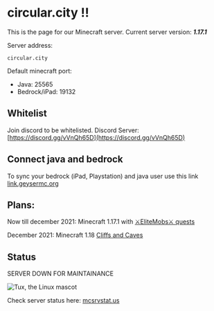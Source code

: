 # circular.city !!

This is the page for our Minecraft server. Current server version: ___1.17.1___

Server address:

    circular.city

Default minecraft port:
- Java: 25565
- Bedrock/iPad: 19132

## Whitelist

Join discord to be whitelisted.
Discord Server: [https://discord.gg/vVnQh65D](https://discord.gg/vVnQh65D)

## Connect java and bedrock

To sync your bedrock (iPad, Playstation) and java user use this link
[link.geysermc.org](https://link.geysermc.org/link/online.html)

## Plans:

Now till december 2021: Minecraft 1.17.1 with [⚔EliteMobs⚔ quests](https://www.spigotmc.org/resources/%E2%9A%94elitemobs%E2%9A%94.40090/)

December 2021: Minecraft 1.18 [Cliffs and Caves](https://help.minecraft.net/hc/en-us/articles/360059400852-Minecraft-Caves-Cliffs-Update-FAQ)

## Status

SERVER DOWN FOR MAINTAINANCE

![Tux, the Linux mascot](https://imgur.com/BOOq7hk)

Check server status here: [mcsrvstat.us](https://mcsrvstat.us/server/circular.city)

